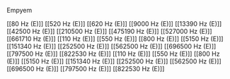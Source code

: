Empyem

[[80 Hz (E)]]
[[520 Hz (E)]]
[[620 Hz (E)]]
[[9000 Hz (E)]]
[[13390 Hz (E)]]
[[42500 Hz (E)]]
[[210500 Hz (E)]]
[[475190 Hz (E)]]
[[527000 Hz (E)]]
[[661710 Hz (E)]]
[[110 Hz (E)]]
[[550 Hz (E)]]
[[800 Hz (E)]]
[[5150 Hz (E)]]
[[151340 Hz (E)]]
[[252500 Hz (E)]]
[[562500 Hz (E)]]
[[696500 Hz (E)]]
[[797500 Hz (E)]]
[[822530 Hz (E)]]
[[110 Hz (E)]]
[[550 Hz (E)]]
[[800 Hz (E)]]
[[5150 Hz (E)]]
[[151340 Hz (E)]]
[[252500 Hz (E)]]
[[562500 Hz (E)]]
[[696500 Hz (E)]]
[[797500 Hz (E)]]
[[822530 Hz (E)]]
